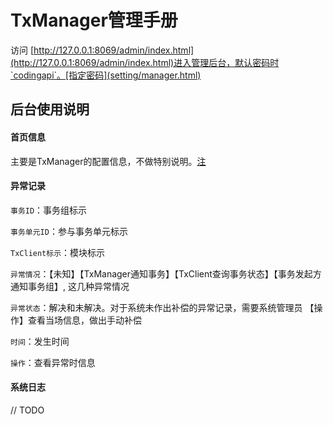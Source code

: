# TxManager管理手册

访问 [http://127.0.0.1:8069/admin/index.html](http://127.0.0.1:8069/admin/index.html)进入管理后台，默认密码时`codingapi`。[指定密码](setting/manager.html)

## 后台使用说明
#### 首页信息
主要是TxManager的配置信息，不做特别说明。[注](setting/manager.html)
#### 异常记录  
`事务ID`：事务组标示    

`事务单元ID`：参与事务单元标示  

`TxClient标示`：模块标示  

`异常情况`：【未知】【TxManager通知事务】【TxClient查询事务状态】【事务发起方通知事务组】, 这几种异常情况  

`异常状态`：解决和未解决。对于系统未作出补偿的异常记录，需要系统管理员 【操作】查看当场信息，做出手动补偿  

`时间`：发生时间  

`操作`：查看异常时信息  

#### 系统日志
// TODO